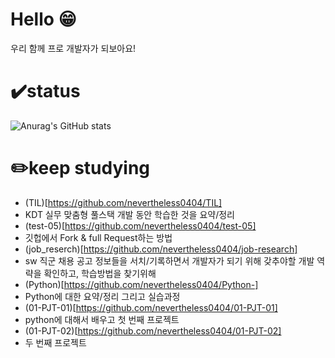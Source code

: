 # Hello 😁
우리 함께 프로 개발자가 되보아요!


# ✔️status
![Anurag's GitHub stats](https://github-readme-stats.vercel.app/api?username=nevertheless0404&show)


# ✏️keep studying
- (TIL)[https://github.com/nevertheless0404/TIL]
-   KDT 실무 맞춤형 풀스택 개발 동안 학습한 것을 요약/정리 
- (test-05)[https://github.com/nevertheless0404/test-05]
-   깃헙에서 Fork & full Request하는 방법 
- (job_reserch)[https://github.com/nevertheless0404/job-research]
-   sw 직군 채용 공고 정보들을 서치/기록하면서 개발자가 되기 위해 갖추야할 개발 역략을 확인하고, 학습방법을 찾기위해
- (Python)[https://github.com/nevertheless0404/Python-]
-   Python에 대한 요약/정리 그리고 실습과정
- (01-PJT-01)[https://github.com/nevertheless0404/01-PJT-01]
-   python에 대해서 배우고 첫 번째 프로젝트 
- (01-PJT-02)[https://github.com/nevertheless0404/01-PJT-02]
-   두 번째 프로젝트 

<!--
**nevertheless0404/nevertheless0404** is a ✨ _special_ ✨ repository because its `README.md` (this file) appears on your GitHub profile.

Here are some ideas to get you started:

- 🔭 I’m currently working on ...
- 🌱 I’m currently learning ...
- 👯 I’m looking to collaborate on ...
- 🤔 I’m looking for help with ...
- 💬 Ask me about ...
- 📫 How to reach me: ...
- 😄 Pronouns: ...
- ⚡ Fun fact: ...
-->

